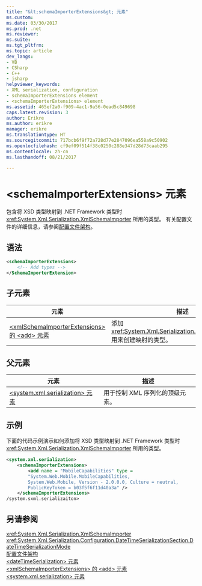 ```yaml
---
title: "&lt;schemaImporterExtensions&gt; 元素"
ms.custom: 
ms.date: 03/30/2017
ms.prod: .net
ms.reviewer: 
ms.suite: 
ms.tgt_pltfrm: 
ms.topic: article
dev_langs:
- VB
- CSharp
- C++
- jsharp
helpviewer_keywords:
- XML serialization, configuration
- schemaImporterExtensions element
- <schemaImporterExtensions> element
ms.assetid: 465ef2a0-f909-4ac1-9a56-0ead5c849698
caps.latest.revision: 3
author: Erikre
ms.author: erikre
manager: erikre
ms.translationtype: HT
ms.sourcegitcommit: 717bcb6f9f72a728d77e2847096ea558a9c50902
ms.openlocfilehash: cf9ef09f514f38c0250c288e347d28d73caab295
ms.contentlocale: zh-cn
ms.lasthandoff: 08/21/2017

---
```

# <a name="ltschemaimporterextensionsgt-element"></a>&lt;schemaImporterExtensions&gt; 元素
包含将 XSD 类型映射到 .NET Framework 类型时 <xref:System.Xml.Serialization.XmlSchemaImporter> 所用的类型。 有关配置文件的详细信息，请参阅[配置文件架构](../../../docs/framework/configure-apps/file-schema/index.md)。  
  
## <a name="syntax"></a>语法  
  
```xml  
<schemaImporterExtensions>  
    <!-- Add types -->  
</SchemaImporterExtension>  
```  
  
## <a name="child-elements"></a>子元素  
  
|元素|描述|  
|-------------|-----------------|  
|[\<xmlSchemaImporterExtensions> 的 \<add> 元素](../../../docs/standard/serialization/add-element-for-xmlschemaimporterextensions.md)|添加 <xref:System.Xml.Serialization.XmlSchemaImporter> 用来创建映射的类型。|  
  
## <a name="parent-elements"></a>父元素  
  
|元素|描述|  
|-------------|-----------------|  
|[\<system.xml.serialization> 元素](../../../docs/standard/serialization/system-xml-serialization-element.md)|用于控制 XML 序列化的顶级元素。|  
  
## <a name="example"></a>示例  
 下面的代码示例演示如何添加将 XSD 类型映射到 .NET Framework 类型时 <xref:System.Xml.Serialization.XmlSchemaImporter> 所用的类型。  
  
```xml  
<system.xml.serialization>  
    <schemaImporterExtensions>  
        <add name = "MobileCapabilities" type =   
        "System.Web.Mobile.MobileCapabilities,   
        System.Web.Mobile, Version - 2.0.0.0, Culture = neutral,   
        PublicKeyToken = b03f5f6f11d40a3a" />  
    </schemaImporterExtensions>  
/system.sxml.serializaiton>  
```  
  
## <a name="see-also"></a>另请参阅  
 <xref:System.Xml.Serialization.XmlSchemaImporter>   
 <xref:System.Xml.Serialization.Configuration.DateTimeSerializationSection.DateTimeSerializationMode>   
 [配置文件架构](../../../docs/framework/configure-apps/file-schema/index.md)   
 [\<dateTimeSerialization> 元素](../../../docs/standard/serialization/datetimeserialization-element.md)   
 [\<xmlSchemaImporterExtensions> 的 \<add> 元素](../../../docs/standard/serialization/add-element-for-xmlschemaimporterextensions.md)   
 [\<system.xml.serialization> 元素](../../../docs/standard/serialization/system-xml-serialization-element.md)

